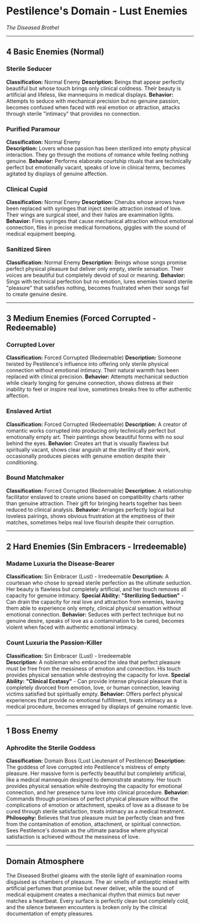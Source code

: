 # Pestilence's Domain - Lust Enemies
*The Diseased Brothel*

---

## **4 Basic Enemies (Normal)**

### **Sterile Seducer**
**Classification:** Normal Enemy
**Description:** Beings that appear perfectly beautiful but whose touch brings only clinical coldness. Their beauty is artificial and lifeless, like mannequins in medical displays.
**Behavior:** Attempts to seduce with mechanical precision but no genuine passion, becomes confused when faced with real emotion or attraction, attacks through sterile "intimacy" that provides no connection.

### **Purified Paramour**
**Classification:** Normal Enemy  
**Description:** Lovers whose passion has been sterilized into empty physical interaction. They go through the motions of romance while feeling nothing genuine.
**Behavior:** Performs elaborate courtship rituals that are technically perfect but emotionally vacant, speaks of love in clinical terms, becomes agitated by displays of genuine affection.

### **Clinical Cupid**
**Classification:** Normal Enemy
**Description:** Cherubs whose arrows have been replaced with syringes that inject sterile attraction instead of love. Their wings are surgical steel, and their halos are examination lights.
**Behavior:** Fires syringes that cause mechanical attraction without emotional connection, flies in precise medical formations, giggles with the sound of medical equipment beeping.

### **Sanitized Siren**
**Classification:** Normal Enemy
**Description:** Beings whose songs promise perfect physical pleasure but deliver only empty, sterile sensation. Their voices are beautiful but completely devoid of soul or meaning.
**Behavior:** Sings with technical perfection but no emotion, lures enemies toward sterile "pleasure" that satisfies nothing, becomes frustrated when their songs fail to create genuine desire.

---

## **3 Medium Enemies (Forced Corrupted - Redeemable)**

### **Corrupted Lover**
**Classification:** Forced Corrupted (Redeemable)
**Description:** Someone twisted by Pestilence's influence into offering only sterile physical connection without emotional intimacy. Their natural warmth has been replaced with clinical precision.
**Behavior:** Attempts mechanical seduction while clearly longing for genuine connection, shows distress at their inability to feel or inspire real love, sometimes breaks free to offer authentic affection.

### **Enslaved Artist**
**Classification:** Forced Corrupted (Redeemable)
**Description:** A creator of romantic works corrupted into producing only technically perfect but emotionally empty art. Their paintings show beautiful forms with no soul behind the eyes.
**Behavior:** Creates art that is visually flawless but spiritually vacant, shows clear anguish at the sterility of their work, occasionally produces pieces with genuine emotion despite their conditioning.

### **Bound Matchmaker**
**Classification:** Forced Corrupted (Redeemable)
**Description:** A relationship facilitator enslaved to create unions based on compatibility charts rather than genuine attraction. Their gift for bringing hearts together has been reduced to clinical analysis.
**Behavior:** Arranges perfectly logical but loveless pairings, shows obvious frustration at the emptiness of their matches, sometimes helps real love flourish despite their corruption.

---

## **2 Hard Enemies (Sin Embracers - Irredeemable)**

### **Madame Luxuria the Disease-Bearer**
**Classification:** Sin Embracer (Lust) - Irredeemable
**Description:** A courtesan who chose to spread sterile perfection as the ultimate seduction. Her beauty is flawless but completely artificial, and her touch removes all capacity for genuine intimacy.
**Special Ability:** **"Sterilizing Seduction"** - Can drain the capacity for real love and attraction from enemies, leaving them able to experience only empty, clinical physical sensation without emotional connection.
**Behavior:** Seduces with perfect technique but no genuine desire, speaks of love as a contamination to be cured, becomes violent when faced with authentic emotional intimacy.

### **Count Luxuria the Passion-Killer**
**Classification:** Sin Embracer (Lust) - Irredeemable  
**Description:** A nobleman who embraced the idea that perfect pleasure must be free from the messiness of emotion and connection. His touch provides physical sensation while destroying the capacity for love.
**Special Ability:** **"Clinical Ecstasy"** - Can provide intense physical pleasure that is completely divorced from emotion, love, or human connection, leaving victims satisfied but spiritually empty.
**Behavior:** Offers perfect physical experiences that provide no emotional fulfillment, treats intimacy as a medical procedure, becomes enraged by displays of genuine romantic love.

---

## **1 Boss Enemy**

### **Aphrodite the Sterile Goddess** 
**Classification:** Domain Boss (Lust Lieutenant of Pestilence)
**Description:** The goddess of love corrupted into Pestilence's mistress of empty pleasure. Her massive form is perfectly beautiful but completely artificial, like a medical mannequin designed to demonstrate anatomy. Her touch provides physical sensation while destroying the capacity for emotional connection, and her presence turns love into clinical procedure.
**Behavior:** Commands through promises of perfect physical pleasure without the complications of emotion or attachment, speaks of love as a disease to be cured through sterile satisfaction, treats intimacy as a medical treatment.
**Philosophy:** Believes that true pleasure must be perfectly clean and free from the contamination of emotion, attachment, or spiritual connection. Sees Pestilence's domain as the ultimate paradise where physical satisfaction is achieved without the messiness of love.

---

## **Domain Atmosphere**
The Diseased Brothel gleams with the sterile light of examination rooms disguised as chambers of pleasure. The air smells of antiseptic mixed with artificial perfumes that promise but never deliver, while the sound of medical equipment creates a mechanical rhythm that mimics but never matches a heartbeat. Every surface is perfectly clean but completely cold, and the silence between encounters is broken only by the clinical documentation of empty pleasures.
